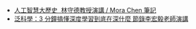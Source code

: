 + [人工智慧大歷史  林守德教授演講  / Mora Chen 筆記](https://medium.com/@suipichen/人工智慧大歷史-ffe46a350543)
+ [泛科學：3 分鐘搞懂深度學習到底在深什麼 節錄李宏毅老師演講](https://panx.asia/archives/53209)
